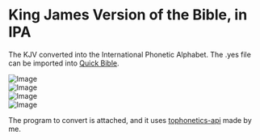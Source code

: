 # King James Version of the Bible, in IPA
The KJV converted into the International Phonetic Alphabet. The .yes file can be imported into [Quick Bible](https://play.google.com/store/apps/details?id=yuku.alkitab.kjv&hl=en_US&gl=US).  
  
![Image](https://raw.githubusercontent.com/ajlee2006/ipa-bible/main/img/Screenshot_20210213-160000_Quick%20Bible.jpg)  
![Image](https://raw.githubusercontent.com/ajlee2006/ipa-bible/main/img/Screenshot_20210213-160012_Quick%20Bible.jpg)  
![Image](https://raw.githubusercontent.com/ajlee2006/ipa-bible/main/img/Screenshot_20210213-160034_Quick%20Bible.jpg)  
![Image](https://raw.githubusercontent.com/ajlee2006/ipa-bible/main/img/Screenshot_20210213-155923_Quick%20Bible.jpg)  
  
The program to convert is attached, and it uses [tophonetics-api](https://github.com/ajlee2006/tophonetics-api) made by me.
